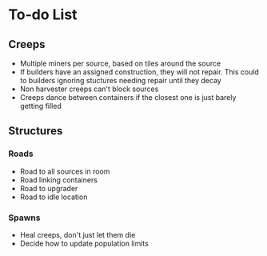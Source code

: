 # To-do List

## Creeps

- Multiple miners per source, based on tiles around the source
- If builders have an assigned construction, they will not repair. This could to builders ignoring stuctures needing repair until they decay
- Non harvester creeps can't block sources
- Creeps dance between containers if the closest one is just barely getting filled

## Structures

### Roads

- Road to all sources in room
- Road linking containers
- Road to upgrader
- Road to idle location

### Spawns

- Heal creeps, don't just let them die
- Decide how to update population limits
